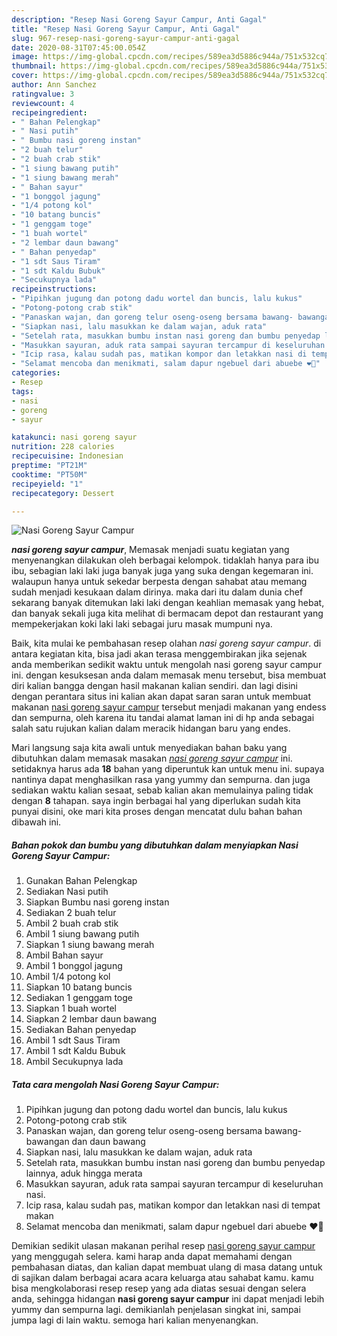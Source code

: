 ```yaml
---
description: "Resep Nasi Goreng Sayur Campur, Anti Gagal"
title: "Resep Nasi Goreng Sayur Campur, Anti Gagal"
slug: 967-resep-nasi-goreng-sayur-campur-anti-gagal
date: 2020-08-31T07:45:00.054Z
image: https://img-global.cpcdn.com/recipes/589ea3d5886c944a/751x532cq70/nasi-goreng-sayur-campur-foto-resep-utama.jpg
thumbnail: https://img-global.cpcdn.com/recipes/589ea3d5886c944a/751x532cq70/nasi-goreng-sayur-campur-foto-resep-utama.jpg
cover: https://img-global.cpcdn.com/recipes/589ea3d5886c944a/751x532cq70/nasi-goreng-sayur-campur-foto-resep-utama.jpg
author: Ann Sanchez
ratingvalue: 3
reviewcount: 4
recipeingredient:
- " Bahan Pelengkap"
- " Nasi putih"
- " Bumbu nasi goreng instan"
- "2 buah telur"
- "2 buah crab stik"
- "1 siung bawang putih"
- "1 siung bawang merah"
- " Bahan sayur"
- "1 bonggol jagung"
- "1/4 potong kol"
- "10 batang buncis"
- "1 genggam toge"
- "1 buah wortel"
- "2 lembar daun bawang"
- " Bahan penyedap"
- "1 sdt Saus Tiram"
- "1 sdt Kaldu Bubuk"
- "Secukupnya lada"
recipeinstructions:
- "Pipihkan jugung dan potong dadu wortel dan buncis, lalu kukus"
- "Potong-potong crab stik"
- "Panaskan wajan, dan goreng telur oseng-oseng bersama bawang- bawangan dan daun bawang"
- "Siapkan nasi, lalu masukkan ke dalam wajan, aduk rata"
- "Setelah rata, masukkan bumbu instan nasi goreng dan bumbu penyedap lainnya, aduk hingga merata"
- "Masukkan sayuran, aduk rata sampai sayuran tercampur di keseluruhan nasi."
- "Icip rasa, kalau sudah pas, matikan kompor dan letakkan nasi di tempat makan"
- "Selamat mencoba dan menikmati, salam dapur ngebuel dari abuebe ❤🖤"
categories:
- Resep
tags:
- nasi
- goreng
- sayur

katakunci: nasi goreng sayur 
nutrition: 228 calories
recipecuisine: Indonesian
preptime: "PT21M"
cooktime: "PT50M"
recipeyield: "1"
recipecategory: Dessert

---
```



![Nasi Goreng Sayur Campur](https://img-global.cpcdn.com/recipes/589ea3d5886c944a/751x532cq70/nasi-goreng-sayur-campur-foto-resep-utama.jpg)

<b><i>nasi goreng sayur campur</i></b>, Memasak menjadi suatu kegiatan yang menyenangkan dilakukan oleh berbagai kelompok. tidaklah hanya para ibu ibu, sebagian laki laki juga banyak juga yang suka dengan kegemaran ini. walaupun hanya untuk sekedar berpesta dengan sahabat atau memang sudah menjadi kesukaan dalam dirinya. maka dari itu dalam dunia chef sekarang banyak ditemukan laki laki dengan keahlian memasak yang hebat, dan banyak sekali juga kita melihat di bermacam depot dan restaurant yang mempekerjakan koki laki laki sebagai juru masak mumpuni nya.



Baik, kita mulai ke pembahasan resep olahan <i>nasi goreng sayur campur</i>. di antara kegiatan kita, bisa jadi akan terasa menggembirakan jika sejenak anda memberikan sedikit waktu untuk mengolah nasi goreng sayur campur ini. dengan kesuksesan anda dalam memasak menu tersebut, bisa membuat diri kalian bangga dengan hasil makanan kalian sendiri. dan lagi disini dengan perantara situs ini kalian akan dapat saran saran untuk membuat makanan <u>nasi goreng sayur campur</u> tersebut menjadi makanan yang endess dan sempurna, oleh karena itu tandai alamat laman ini di hp anda sebagai salah satu rujukan kalian dalam meracik hidangan baru yang endes.


Mari langsung saja kita awali untuk menyediakan bahan baku yang dibutuhkan dalam memasak masakan <u><i>nasi goreng sayur campur</i></u> ini. setidaknya harus ada <b>18</b> bahan yang diperuntuk kan untuk menu ini. supaya nantinya dapat menghasilkan rasa yang yummy dan sempurna. dan juga sediakan waktu kalian sesaat, sebab kalian akan memulainya paling tidak dengan <b>8</b> tahapan. saya ingin berbagai hal yang diperlukan sudah kita punyai disini, oke mari kita proses dengan mencatat dulu bahan bahan dibawah ini.

<!--inarticleads1-->

##### Bahan pokok dan bumbu yang dibutuhkan dalam menyiapkan Nasi Goreng Sayur Campur:

1. Gunakan  Bahan Pelengkap
1. Sediakan  Nasi putih
1. Siapkan  Bumbu nasi goreng instan
1. Sediakan 2 buah telur
1. Ambil 2 buah crab stik
1. Ambil 1 siung bawang putih
1. Siapkan 1 siung bawang merah
1. Ambil  Bahan sayur
1. Ambil 1 bonggol jagung
1. Ambil 1/4 potong kol
1. Siapkan 10 batang buncis
1. Sediakan 1 genggam toge
1. Siapkan 1 buah wortel
1. Siapkan 2 lembar daun bawang
1. Sediakan  Bahan penyedap
1. Ambil 1 sdt Saus Tiram
1. Ambil 1 sdt Kaldu Bubuk
1. Ambil Secukupnya lada




<!--inarticleads2-->

##### Tata cara mengolah Nasi Goreng Sayur Campur:

1. Pipihkan jugung dan potong dadu wortel dan buncis, lalu kukus
1. Potong-potong crab stik
1. Panaskan wajan, dan goreng telur oseng-oseng bersama bawang- bawangan dan daun bawang
1. Siapkan nasi, lalu masukkan ke dalam wajan, aduk rata
1. Setelah rata, masukkan bumbu instan nasi goreng dan bumbu penyedap lainnya, aduk hingga merata
1. Masukkan sayuran, aduk rata sampai sayuran tercampur di keseluruhan nasi.
1. Icip rasa, kalau sudah pas, matikan kompor dan letakkan nasi di tempat makan
1. Selamat mencoba dan menikmati, salam dapur ngebuel dari abuebe ❤🖤




Demikian sedikit ulasan makanan perihal resep <u>nasi goreng sayur campur</u> yang menggugah selera. kami harap anda dapat memahami dengan pembahasan diatas, dan kalian dapat membuat ulang di masa datang untuk di sajikan dalam berbagai acara acara keluarga atau sahabat kamu. kamu bisa mengkolaborasi resep resep yang ada diatas sesuai dengan selera anda, sehingga hidangan <b>nasi goreng sayur campur</b> ini dapat menjadi lebih yummy dan sempurna lagi. demikianlah penjelasan singkat ini, sampai jumpa lagi di lain waktu. semoga hari kalian menyenangkan.
